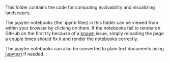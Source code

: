 This folder contains the code for computing evolvability and visualizing landscapes.

The jupyter notebooks (the .ipynb files) in this folder can be viewed from within your browser by clicking on them. If the notebooks fail to render on GitHub on the first try because of a <a href="https://github.com/jupyter/notebook/issues/3555">known</a> issue, simply reloading the page a couple times should fix it and render the notebooks correctly.  <br>

The jupyter notebooks can also be converted to plain text documents using <a href="https://github.com/mwouts/jupytext">jupytext</a> if needed.
